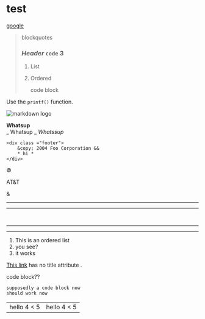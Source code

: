 test
========

[google](http://google.com)

> blockquotes
>### *Header* `code` 3
> 1. List
> 2. Ordered
>
>		code block

Use the  `printf()`  function. 

![markdown logo](https://upload.wikimedia.org/wikipedia/commons/4/48/Markdown-mark.svg)

__Whatsup__ <br />
 _ Whatsup _ 
 _Whatssup_

	<div class ="footer">
		&copy; 2004 Foo Corporation &&
		* hi *
	</div>


&copy;

AT&T

&amp;

***

<hr />
<br />

* * *

*****


1. This is an ordered list
2. you see?
99. it works

[This link](http://images.google.com/images?num=30&q=larry+bird) has no title attribute .

code block??
    
    supposedly a code block now
    should work now

<table>
	<tr>
		<td>hello 4 < 5</td>
		<td>hello 4 < 5</td>
	</tr>
<table>  

